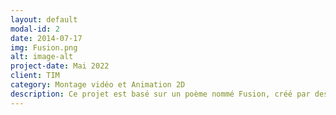 ```yaml
---
layout: default
modal-id: 2
date: 2014-07-17
img: Fusion.png
alt: image-alt
project-date: Mai 2022
client: TIM
category: Montage vidéo et Animation 2D
description: Ce projet est basé sur un poème nommé Fusion, créé par des membres d'un autre programme. Ce court métrage oû j'incarne le personnage démontre mon personnage qui travaille dans une centrale nucléaire et essaie de toute ses forces de stabiliser un réacteur nucléaire. Mon rôle dans ce projet était de jouer le personnage principal, de créer certaines illustrations et de les animer, et finalement faire une partie du montage vidéo. Les logiciels utilisés sont Illustrator, After effects, Da Vinci.
---
```



